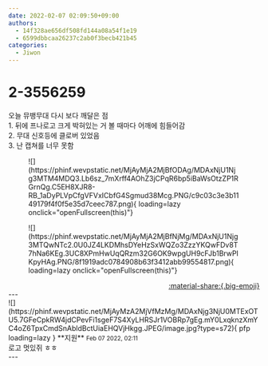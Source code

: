 ```yaml
---
date: 2022-02-07 02:09:50+09:00
authors:
  - 14f328ae656df508fd144a08a54f1e19
  - 6599dbbcaa26237c2ab0f3becb421b45
categories:
  - Jiwon
---
```


# 2-3556259

<div class="post-container" markdown="1">
<div class="content-container md-sidebar__scrollwrap" markdown="1">

오늘 뮤뱅무대 다시 보다 깨달은 점<br>1. 뒤에 프나로고 크게 박혀있는 거 볼 때마다 어깨에 힘들어감<br>2. 무대 신호등에 클로버 있었음<br>3. 난 캡쳐를 너무 못함
<figure markdown="1">
![](https://phinf.wevpstatic.net/MjAyMjA2MjBfODAg/MDAxNjU1Njg3MTM4MDQ3.Lb6sz_7mXrff4AOhZ3jCPqR6bp5iBaWsOtzZP1RGrnQg.C5EH8XJR8-RB_1aDyPLVpCfgVFVxICbfG4Sgmud38Mcg.PNG/c9c03c3e3b1149179f4f0f5e35d7ceec787.png){ loading=lazy onclick="openFullscreen(this)"}
</figure>

<figure markdown="1">
![](https://phinf.wevpstatic.net/MjAyMjA2MjBfNjMg/MDAxNjU1Njg3MTQwNTc2.0U0JZ4LKDMhsDYeHzSxWQZo3ZzzYKQwFDv8T7hNa6KEg.3UC8XPmHwUqQRzm32G6OK9wpgUH9cFJb1BrwPIKpyHAg.PNG/8f1919adc0784908b63f3412abb99554817.png){ loading=lazy onclick="openFullscreen(this)"}
</figure>


</div>
</div>

<div style="text-align: right;" markdown="1">
<a href="https://weverse.io/fromis9/fanpost/2-3556259" style="text-align: right;">:material-share:{.big-emoji}</a>
</div>
---

<div class="comments-container md-sidebar__scrollwrap" markdown="1">
<div class="comment" markdown="1">
<div class='id-container' markdown="1">
![](https://phinf.wevpstatic.net/MjAyMzA2MjVfMzMg/MDAxNjg3NjU0MTExOTU5.7GFeCpkRW4jdCPevFi1sgeF7S4XyLHRSJr1VOBRp7gEg.mY0LxqknzXmYC4oZ6TpxCmdSnAbldBctUiaEHQVjHkgg.JPEG/image.jpg?type=s72){ pfp loading=lazy }
**<span class="artist">지원</span>** <small>Feb 07 2022, 02:11</small><br>
</div>
<div class='comment-body' markdown="1">
로고 멋있쥐 ㅎㅎ
</div>
</div>
</div>
---
